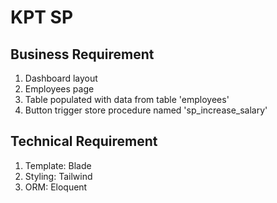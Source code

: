 # KPT SP

## Business Requirement
1. Dashboard layout
2. Employees page
3. Table populated with data from table 'employees'
4. Button trigger store procedure named 'sp_increase_salary'


## Technical Requirement
1. Template: Blade
2. Styling: Tailwind
3. ORM: Eloquent
